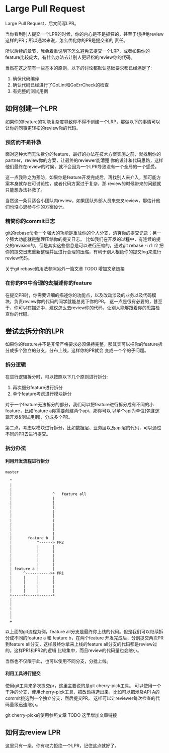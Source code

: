 # Large Pull Request
Large Pull Request，后文简写LPR。

当你看到别人提交一个LPR的时候，你的内心是不是抓狂的，甚至于想拒绝review这样的PR；所以通常来说，怎么优化你的PR是提交者的
责任。

所以后续的章节，我会着重说明下怎么避免去提交一个LRP，或者如果你的feature比较庞大，有什么办法去让别人更轻松的review你的代码。

当然在这之前有一些基本的原则，以下的讨论都默认基础要求都已经满足了:
1. 确保代码编译
2. 确认代码已经进行了GoLint和GoErrCheck的检查
3. 有完整的测试用例

## 如何创建一个LPR
如果你的feature的功能复杂度导致你不得不创建一个LRP，那做以下的事情可以让你的同事更轻松的review你的代码。
### 预防而不是补救
面对这种大而无法拆分的feature，最好的办法在技术方案实施之前，就找到你的partner，review你的方案，让最终的reviewer能清楚
你的设计和代码思路，这样他们最终在review的时候，就不会因为一个LPR导致没有一个全局的一个感受。

这一点我称之为预防，如果你是feature开发完成后，再找别人来介入，那可能方案本身就存在可讨论性，或者代码方案过于复杂，那
review的时候带来的问题就只能想办法补救了。

当然这一条只适合小团队内review，如果团队外部人员来交叉review，那估计他们也没心思参与你的方案设计。

### 精简你的commit日志
git的rebase命令一个强大的功能是重放你的个人分支，清爽你的提交记录；另一个强大功能就是整理压缩你的提交日志。
比如我们在开发的过程中，有连续的提交的revision的，但是其实这些信息是可以进行压缩的，通过git rebase -i r1 r2
把你的提交日志重新整理并且进行合理的压缩，有利于别人根绝你的提交log来进行review代码。

关于git rebase的用法参照另外一篇文章 TODO 增加文章链接

### 在你的PR中合理的去描述你的feature
在提交PR时，你需要详细的描述你的功能点，以及改动涉及的业务以及代码模块，负责review你的代码的同学就能总览下你的PR。
这一点是很有必要的，甚至于，你可以在描述中，建议怎么去review你的代码，让别人能够跟着你的思路检查你的代码。

## 尝试去拆分你的LPR
如果你的feature并不是非常严格要求必须保持完整，那其实可以把你的feature拆分成多个独立的分支，分布上线，这样你的PR就会
变成一个个的子问题。
### 拆分逻辑
在进行逻辑拆分时，可以按照以下几个原则进行拆分:

1. 再次细分feature进行拆分
2. 单个feature考虑进行模块拆分

对于一个feature无法拆分的部分，我们可以把feature进行拆分成有不同的小feature，比如feature a你需要创建两个api，那你可以
以单个api为单位(包含逻辑开发&测试用例)，分成多个PR。

第二点，考虑以模块进行拆分，比如数据层、业务层以及api层的代码，可以通过不同的PR去进行提交。

### 拆分办法
#### 利用开发流程进行拆分
```
master

  ^
  |
  |
  |                  ^   feature all
  |                  |
  |                  |
  |                  |
  |                  |
  |                  |
  |                  |
  |                  |
  |                  |
  |                  |
  |       feature b  |
  |           ^------> PR2
  |           |      |
  |           |      |
  |           |      |
  |           |      |
  |           |      |
  | feature a |      |
  |     ^----------->+ PR1
  |     |     |      |
  |     |     |      |
  |     |     |      |
  |     |     |      |
  +-----+-----+------+
  |
  |
  |
  |
  |
  +
```

以上面的git流程为例，feature all分支是最终你上线的代码。但是我们可以继续拆分成不同的feature a 和 feature b，在两个feature
开发完成后，分别提交两次PR到feature all分支，这样最终你拿来上线的feature all分支的代码都是review过的。这样PR1和PR2的逻辑
比较集中，而且review的代码量也会缩小。

当然也不仅限于此，也可以使用不同分支，分批上线。

#### 利用工具进行提交
使用git工具来多次提交pr，这里主要说的是git cherry-pick工具。
可以使用一个干净的分支，使用cherry-pick工具，把改动挑选出来，比如可以把涉及API A的commit挑选到一个独立分支，然后提交PR。
这样可以让reviewer每次检查的代码量级迅速缩小。

git cherry-pick的使用参照文章 TODO 这里增加文章链接

## 如何去review LPR
这里只有一条，你有权力拒绝一个LPR，记住这点就好了。
